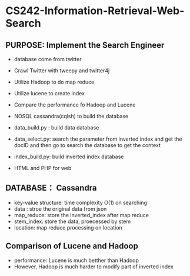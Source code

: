 # CS242-Information-Retrieval-Web-Search
## PURPOSE: Implement the Search Engineer
+ database come from twitter
+ Crawl Twitter with tweepy and twitter4j
+ Utilize Hadoop to do map reduce
+ Utilize lucene to create index
+ Compare the performance fo Hadoop and Lucene
+ NOSQL cassandra(cqlsh) to build the database
 
+ data_build.py : build data database
+ data_select.py: search the parameter from inverted index and get the docID and then go to search the database to get the context
+ index_build.py: build inverted index database
+ HTML and PHP for web

## DATABASE： Cassandra
+ key-value structure: time complexity O(1) on searching
+ data : stroe the original data from json
+ map_reduce: store the inverted_index after map reduce
+ stem_index: store the data, proecessed by stem
+ location: map reduce processing on location

## Comparison of Lucene and Hadoop 
+ performance: Lucene is much betther than Hadoop
+ However, Hadoop is much harder to modify part of inverted index
